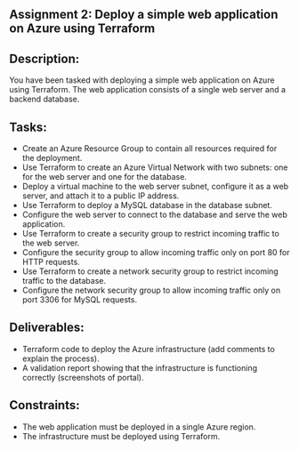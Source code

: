 
## Assignment 2: Deploy a simple web application on Azure using Terraform

## Description:
You have been tasked with deploying a simple web application on Azure using Terraform. The web application consists of a single web server and a backend database.

## Tasks:
- Create an Azure Resource Group to contain all resources required for the deployment.
- Use Terraform to create an Azure Virtual Network with two subnets: one for the web server and one for the database.
- Deploy a virtual machine to the web server subnet, configure it as a web server, and attach it to a public IP address.
- Use Terraform to deploy a MySQL database in the database subnet.
- Configure the web server to connect to the database and serve the web application.
- Use Terraform to create a security group to restrict incoming traffic to the web server.
- Configure the security group to allow incoming traffic only on port 80 for HTTP requests.
- Use Terraform to create a network security group to restrict incoming traffic to the database.
- Configure the network security group to allow incoming traffic only on port 3306 for MySQL requests.

## Deliverables:
- Terraform code to deploy the Azure infrastructure (add comments to explain the process).
- A validation report showing that the infrastructure is functioning correctly (screenshots of portal).

## Constraints:

- The web application must be deployed in a single Azure region.
- The infrastructure must be deployed using Terraform.

